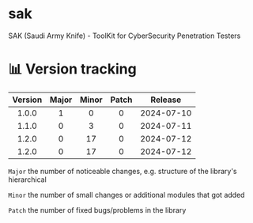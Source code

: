 # sak
SAK (Saudi Army Knife) - ToolKit for CyberSecurity Penetration Testers


# 📊 Version tracking
| Version | Major | Minor | Patch |  Release   |
|:-------:|:-----:|:-----:|:-----:|:----------:|
|  1.0.0  |   1   |   0   |   0   | 2024-07-10 |
|  1.1.0  |   0   |   3   |   0   | 2024-07-11 |
|  1.2.0  |   0   |  17   |   0   | 2024-07-12 |
|  1.2.0  |   0   |  17   |   0   | 2024-07-12 |

`Major` the number of noticeable changes, e.g. structure of the library's hierarchical

`Minor` the number of small changes or additional modules that got added

`Patch` the number of fixed bugs/problems in the library